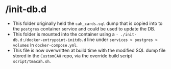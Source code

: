 # /init-db.d

- This folder originally held the `cah_cards.sql` dump that is copied into to the `postgres` container service and could be used to update the DB.
- This folder is mounted into the container using a `- ./init-db.d:/docker-entrypoint-initdb.d` line under `services > postgres > volumes` in `docker-compose.yml`.
- This file is now overwritten at build time with the modified SQL dump file stored in the `CustomCAH` repo, via the override build script `script/tmacah.sh`.